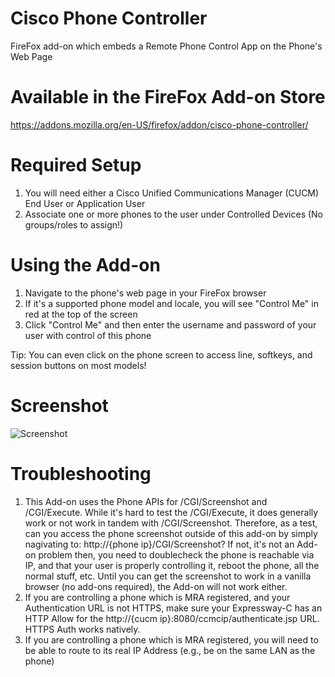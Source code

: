 # Cisco Phone Controller
FireFox add-on which embeds a Remote Phone Control App on the Phone's Web Page

# Available in the FireFox Add-on Store
https://addons.mozilla.org/en-US/firefox/addon/cisco-phone-controller/

# Required Setup
1. You will need either a Cisco Unified Communications Manager (CUCM) End User or Application User
2. Associate one or more phones to the user under Controlled Devices (No groups/roles to assign!)

# Using the Add-on
1. Navigate to the phone's web page in your FireFox browser
2. If it's a supported phone model and locale, you will see "Control Me" in red at the top of the screen
3. Click "Control Me" and then enter the username and password of your user with control of this phone

Tip: You can even click on the phone screen to access line, softkeys, and session buttons on most models!

# Screenshot
![Screenshot](https://i.imgur.com/TdkqKbx.png)

# Troubleshooting
1. This Add-on uses the Phone APIs for /CGI/Screenshot and /CGI/Execute.  While it's hard to test the /CGI/Execute, it does generally work or not work in tandem with /CGI/Screenshot.  Therefore, as a test, can you access the phone screenshot outside of this add-on by simply nagivating to: http://{phone ip}/CGI/Screenshot?  If not, it's not an Add-on problem then, you need to doublecheck the phone is reachable via IP, and that your user is properly controlling it, reboot the phone, all the normal stuff, etc.  Until you can get the screenshot to work in a vanilla browser (no add-ons required), the Add-on will not work either.
2. If you are controlling a phone which is MRA registered, and your Authentication URL is not HTTPS, make sure your Expressway-C has an HTTP Allow for the http://{cucm ip}:8080/ccmcip/authenticate.jsp URL.  HTTPS Auth works natively.
3. If you are controlling a phone which is MRA registered, you will need to be able to route to its real IP Address (e.g., be on the same LAN as the phone)

